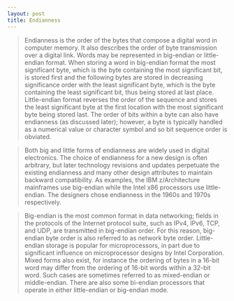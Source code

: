 ```yaml
---
layout: post
title: Endianness
---
```

>Endianness is the order of the bytes that compose a digital word in computer memory. It also describes the order of byte transmission over a digital link. Words may be represented in big-endian or little-endian format. When storing a word in big-endian format the most significant byte, which is the byte containing the most significant bit, is stored first and the following bytes are stored in decreasing significance order with the least significant byte, which is the byte containing the least significant bit, thus being stored at last place. Little-endian format reverses the order of the sequence and stores the least significant byte at the first location with the most significant byte being stored last. The order of bits within a byte can also have endianness (as discussed later); however, a byte is typically handled as a numerical value or character symbol and so bit sequence order is obviated.

>Both big and little forms of endianness are widely used in digital electronics. The choice of endianness for a new design is often arbitrary, but later technology revisions and updates perpetuate the existing endianness and many other design attributes to maintain backward compatibility. As examples, the IBM z/Architecture mainframes use big-endian while the Intel x86 processors use little-endian. The designers chose endianness in the 1960s and 1970s respectively.

>Big-endian is the most common format in data networking; fields in the protocols of the Internet protocol suite, such as IPv4, IPv6, TCP, and UDP, are transmitted in big-endian order. For this reason, big-endian byte order is also referred to as network byte order. Little-endian storage is popular for microprocessors, in part due to significant influence on microprocessor designs by Intel Corporation. Mixed forms also exist, for instance the ordering of bytes in a 16-bit word may differ from the ordering of 16-bit words within a 32-bit word. Such cases are sometimes referred to as mixed-endian or middle-endian. There are also some bi-endian processors that operate in either little-endian or big-endian mode.
